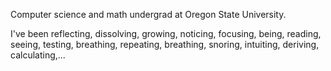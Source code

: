 Computer science and math undergrad at Oregon State University.

I've been reflecting, dissolving, growing, noticing, focusing, being, reading, seeing, testing, breathing, repeating, breathing, snoring, intuiting, deriving, calculating,...
